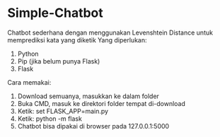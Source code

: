 # Simple-Chatbot
Chatbot sederhana dengan menggunakan Levenshtein Distance untuk memprediksi kata yang diketik
Yang diperlukan:
1. Python
2. Pip (jika belum punya Flask)
3. Flask

Cara memakai:
1. Download semuanya, masukkan ke dalam folder
2. Buka CMD, masuk ke direktori folder tempat di-download
3. Ketik: set FLASK_APP=main.py
4. Ketik: python -m flask
5. Chatbot bisa dipakai di browser pada 127.0.0.1:5000

